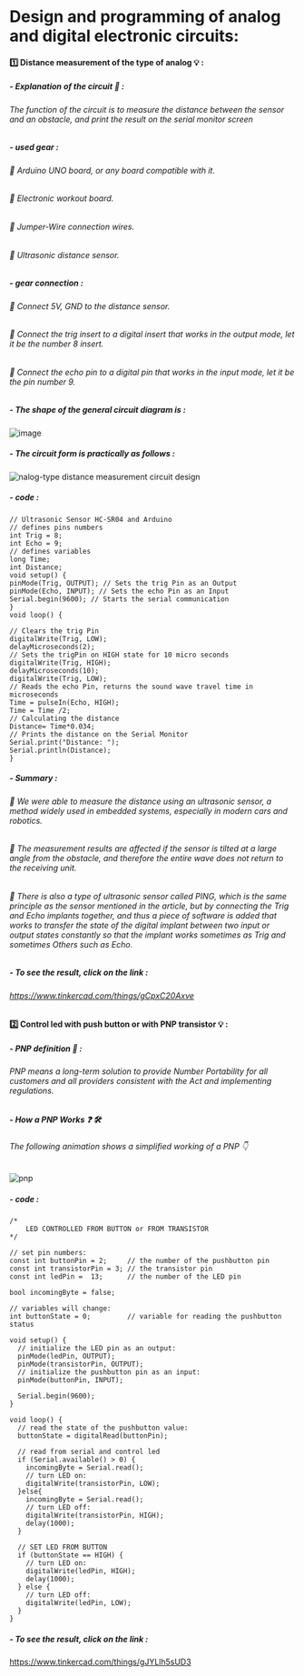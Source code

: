 # Design and programming of analog and digital electronic circuits:

#### :one: Distance measurement of the type of analog :bulb: :
##### - *Explanation of the circuit* :mag_right: :
###### The function of the circuit is to measure the distance between the sensor and an obstacle, and print the result on the serial monitor screen
##### - *used gear* :
###### :small_orange_diamond: Arduino UNO board, or any board compatible with it.
###### :small_orange_diamond: Electronic workout board.
###### :small_orange_diamond: Jumper-Wire connection wires.
###### :small_orange_diamond: Ultrasonic distance sensor.

##### - *gear connection* :
###### :small_orange_diamond: Connect 5V, GND to the distance sensor.
###### :small_orange_diamond: Connect the trig insert to a digital insert that works in the output mode, let it be the number 8 insert.
###### :small_orange_diamond: Connect the echo pin to a digital pin that works in the input mode, let it be the pin number 9.

##### - *The shape of the general circuit diagram is* :
![image](https://user-images.githubusercontent.com/107880209/182977989-2574d8e5-8673-4572-b036-fe47a1240853.png)
##### - *The circuit form is practically as follows* :
![nalog-type distance measurement circuit design](https://user-images.githubusercontent.com/107880209/182978114-fc4a0c52-e1c4-4b0e-a9b6-ccb5b5ee4afe.png)

##### - *code* :
```
// Ultrasonic Sensor HC-SR04 and Arduino
// defines pins numbers
int Trig = 8;
int Echo = 9;
// defines variables
long Time;
int Distance;
void setup() {
pinMode(Trig, OUTPUT); // Sets the trig Pin as an Output
pinMode(Echo, INPUT); // Sets the echo Pin as an Input
Serial.begin(9600); // Starts the serial communication
}
void loop() {
  
// Clears the trig Pin
digitalWrite(Trig, LOW);
delayMicroseconds(2);
// Sets the trigPin on HIGH state for 10 micro seconds
digitalWrite(Trig, HIGH);
delayMicroseconds(10);
digitalWrite(Trig, LOW);
// Reads the echo Pin, returns the sound wave travel time in microseconds
Time = pulseIn(Echo, HIGH);
Time = Time /2;
// Calculating the distance
Distance= Time*0.034;
// Prints the distance on the Serial Monitor
Serial.print("Distance: ");
Serial.println(Distance);
}
```
##### - *Summary* :
###### :small_orange_diamond: We were able to measure the distance using an ultrasonic sensor, a method widely used in embedded systems, especially in modern cars and robotics.
###### :small_orange_diamond: The measurement results are affected if the sensor is tilted at a large angle from the obstacle, and therefore the entire wave does not return to the receiving unit.
###### :small_orange_diamond: There is also a type of ultrasonic sensor called PING, which is the same principle as the sensor mentioned in the article, but by connecting the Trig and Echo implants together, and thus a piece of software is added that works to transfer the state of the digital implant between two input or output states constantly so that the implant works sometimes as Trig and sometimes Others such as Echo.

##### - *To see the result, click on the link* :
###### https://www.tinkercad.com/things/gCpxC20Axve



#### :two: Control led with push button or with PNP transistor :bulb: :
##### - *PNP definition* :mag_right: :
###### PNP means a long-term solution to provide Number Portability for all customers and all providers consistent with the Act and implementing regulations.
##### - *How a PNP Works* :question: 	:hammer_and_wrench:
###### The following animation shows a simplified working of a PNP :point_down: 
![pnp](https://user-images.githubusercontent.com/107880209/183117871-2368b611-d5e0-4427-9b36-31869d23cf51.png)
##### - *code* :
```
/*
	LED CONTROLLED FROM BUTTON or FROM TRANSISTOR
*/

// set pin numbers:
const int buttonPin = 2;     // the number of the pushbutton pin
const int transistorPin = 3; // the transistor pin
const int ledPin =  13;      // the number of the LED pin

bool incomingByte = false;
 
// variables will change:
int buttonState = 0;         // variable for reading the pushbutton status
 
void setup() {
  // initialize the LED pin as an output:
  pinMode(ledPin, OUTPUT);
  pinMode(transistorPin, OUTPUT);
  // initialize the pushbutton pin as an input:
  pinMode(buttonPin, INPUT);
  
  Serial.begin(9600);
}
 
void loop() {
  // read the state of the pushbutton value:
  buttonState = digitalRead(buttonPin);
 
  // read from serial and control led
  if (Serial.available() > 0) {
    incomingByte = Serial.read();
    // turn LED on:
    digitalWrite(transistorPin, LOW);
  }else{
    incomingByte = Serial.read();
    // turn LED off:
  	digitalWrite(transistorPin, HIGH);
    delay(1000);
  }
  
  // SET LED FROM BUTTON
  if (buttonState == HIGH) {
    // turn LED on:
    digitalWrite(ledPin, HIGH);
    delay(1000);
  } else {
    // turn LED off:
    digitalWrite(ledPin, LOW);
  }
}

```
##### - *To see the result, click on the link* :
https://www.tinkercad.com/things/gJYLlh5sUD3
